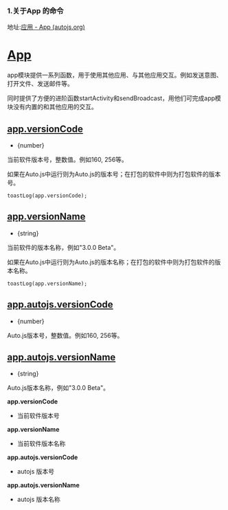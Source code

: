 ### 1.关于App 的命令

地址:[应用 - App (autojs.org)](https://pro.autojs.org/docs/#/zh-cn/app?id=app)

# [App](https://pro.autojs.org/docs/#/zh-cn/app?id=app)

app模块提供一系列函数，用于使用其他应用、与其他应用交互。例如发送意图、打开文件、发送邮件等。

同时提供了方便的进阶函数startActivity和sendBroadcast，用他们可完成app模块没有内置的和其他应用的交互。

## [app.versionCode](https://pro.autojs.org/docs/#/zh-cn/app?id=appversioncode)

- {number}

当前软件版本号，整数值。例如160, 256等。

如果在Auto.js中运行则为Auto.js的版本号；在打包的软件中则为打包软件的版本号。

```
toastLog(app.versionCode);
```

## [app.versionName](https://pro.autojs.org/docs/#/zh-cn/app?id=appversionname)

- {string}

当前软件的版本名称，例如"3.0.0 Beta"。

如果在Auto.js中运行则为Auto.js的版本名称；在打包的软件中则为打包软件的版本名称。

```
toastLog(app.versionName);
```

## [app.autojs.versionCode](https://pro.autojs.org/docs/#/zh-cn/app?id=appautojsversioncode)

- {number}

Auto.js版本号，整数值。例如160, 256等。

## [app.autojs.versionName](https://pro.autojs.org/docs/#/zh-cn/app?id=appautojsversionname)

- {string}

Auto.js版本名称，例如"3.0.0 Beta"。

**app.versionCode**

- 当前软件版本号

**app.versionName**

- 当前软件版本名称

**app.autojs.versionCode**

- autojs 版本号

**app.autojs.versionName**

- autojs 版本名称

